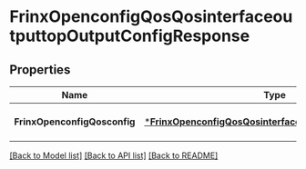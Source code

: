 # FrinxOpenconfigQosQosinterfaceoutputtopOutputConfigResponse

## Properties
Name | Type | Description | Notes
------------ | ------------- | ------------- | -------------
**FrinxOpenconfigQosconfig** | [***FrinxOpenconfigQosQosinterfaceoutputtopOutputConfig**](frinx.openconfig.qos.qosinterfaceoutputtop.output.Config.md) |  | [optional] [default to null]

[[Back to Model list]](../README.md#documentation-for-models) [[Back to API list]](../README.md#documentation-for-api-endpoints) [[Back to README]](../README.md)


